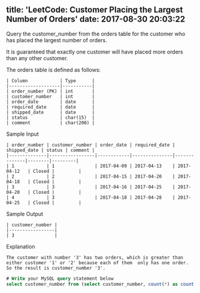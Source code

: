 title: 'LeetCode: Customer Placing the Largest Number of Orders'
date: 2017-08-30 20:03:22
---

Query the customer_number from the orders table for the customer who has placed the largest number of orders.

It is guaranteed that exactly one customer will have placed more orders than any other customer.

The orders table is defined as follows:
```
| Column            | Type      |
|-------------------|-----------|
| order_number (PK) | int       |
| customer_number   | int       |
| order_date        | date      |
| required_date     | date      |
| shipped_date      | date      |
| status            | char(15)  |
| comment           | char(200) |
```
Sample Input
```
| order_number | customer_number | order_date | required_date | shipped_date | status | comment |
|--------------|-----------------|------------|---------------|--------------|--------|---------|
| 1            | 1               | 2017-04-09 | 2017-04-13    | 2017-04-12   | Closed |         |
| 2            | 2               | 2017-04-15 | 2017-04-20    | 2017-04-18   | Closed |         |
| 3            | 3               | 2017-04-16 | 2017-04-25    | 2017-04-20   | Closed |         |
| 4            | 3               | 2017-04-18 | 2017-04-28    | 2017-04-25   | Closed |         |
```
Sample Output
```
| customer_number |
|-----------------|
| 3               |
```
Explanation
```
The customer with number '3' has two orders, which is greater than either customer '1' or '2' because each of them  only has one order.
So the result is customer_number '3'.
```
```sql
# Write your MySQL query statement below
select customer_number from (select customer_number, count(*) as count from orders group by customer_number order by count desc) t limit 1
```
